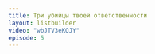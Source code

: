 ```yaml
---
title: Три убийцы твоей ответственности
layout: listbuilder
video: "wbJTV3eKQJY"
episode: 5
---
```

